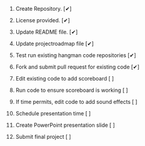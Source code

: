 1. Create Repository. [✔] 

2. License provided. [✔] 

3. Update README file. [✔] 

4. Update projectroadmap file [✔] 

5. Test run existing hangman code repositories [✔] 

6. Fork and submit pull request for existing code [✔] 

7. Edit existing code to add scoreboard [  ] 

8. Run code to ensure scoreboard is working [  ] 

9. If time permits, edit code to add sound effects [  ] 

10. Schedule presentation time [  ] 

11. Create PowerPoint presentation slide [  ] 

12. Submit final project [  ] 
